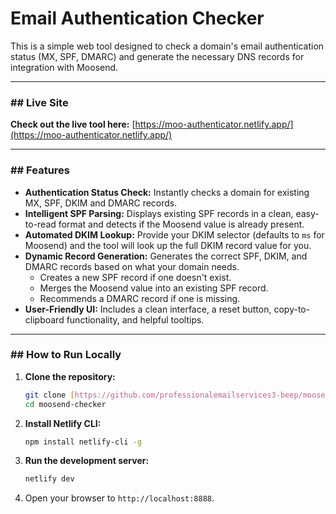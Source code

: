 # Email Authentication Checker

This is a simple web tool designed to check a domain's email authentication status (MX, SPF, DMARC) and generate the necessary DNS records for integration with Moosend.

---

### ## Live Site

**Check out the live tool here:** [https://moo-authenticator.netlify.app/](https://moo-authenticator.netlify.app/)

---

### ## Features

* **Authentication Status Check:** Instantly checks a domain for existing MX, SPF, DKIM and DMARC records.
* **Intelligent SPF Parsing:** Displays existing SPF records in a clean, easy-to-read format and detects if the Moosend value is already present.
* **Automated DKIM Lookup:** Provide your DKIM selector (defaults to `ms` for Moosend) and the tool will look up the full DKIM record value for you.
* **Dynamic Record Generation:** Generates the correct SPF, DKIM, and DMARC records based on what your domain needs.
    * Creates a new SPF record if one doesn't exist.
    * Merges the Moosend value into an existing SPF record.
    * Recommends a DMARC record if one is missing.
* **User-Friendly UI:** Includes a clean interface, a reset button, copy-to-clipboard functionality, and helpful tooltips.

---

### ## How to Run Locally

1.  **Clone the repository:**
    ```bash
    git clone [https://github.com/professionalemailservices3-beep/moosend-checker.git](https://github.com/professionalemailservices3-beep/moosend-checker.git)
    cd moosend-checker
    ```
2.  **Install Netlify CLI:**
    ```bash
    npm install netlify-cli -g
    ```
3.  **Run the development server:**
    ```bash
    netlify dev
    ```
4.  Open your browser to `http://localhost:8888`.